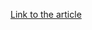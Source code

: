 [Link to the article](https://www.welivesecurity.com/en/how-to/the-murky-world-of-password-leaks-and-how-to-check-if-youve-been-hit/)
